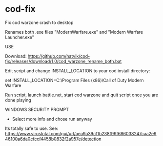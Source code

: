 # cod-fix
Fix cod warzone crash to desktop

Renames both .exe files
"ModernWarfare.exe" and "Modern Warfare Launcher.exe"

USE

Download: https://github.com/hatvik/cod-fix/releases/download/1.0/cod_warzone_rename_both.bat

Edit script and change INSTALL_LOCATION to your cod install directory:

set INSTALL_LOCATION=C:\Program Files (x86)\Call of Duty Modern Warfare

Run script, launch battle.net, start cod warzone and quit script once you are done playing

WINDOWS SECURITY PROMPT
* Select more info and chose run anyway

Its totally safe to use. See:
https://www.virustotal.com/gui/url/aea9a39c11b238f99f686038247caa2e946100a6da0cfccf4458b0832f2a957e/detection
